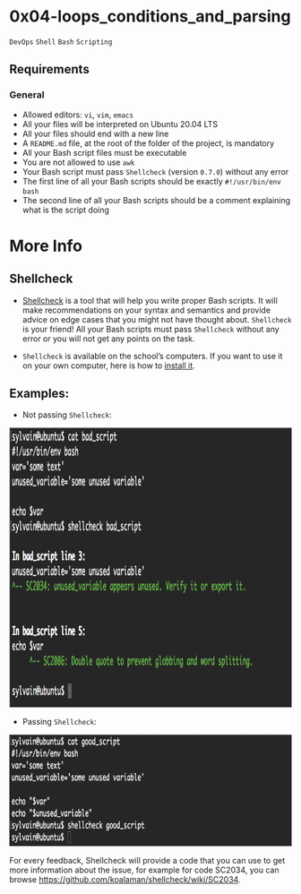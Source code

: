 # 0x04-loops_conditions_and_parsing
`DevOps` `Shell` `Bash` `Scripting`
## Requirements
### General
- Allowed editors: `vi`, `vim`, `emacs`
- All your files will be interpreted on Ubuntu 20.04 LTS
- All your files should end with a new line
- A `README.md` file, at the root of the folder of the project, is mandatory
- All your Bash script files must be executable
- You are not allowed to use `awk`
- Your Bash script must pass `Shellcheck` (version `0.7.0`) without any error
- The first line of all your Bash scripts should be exactly `#!/usr/bin/env bash`
- The second line of all your Bash scripts should be a comment explaining what is the script doing

# More Info
## Shellcheck
- [Shellcheck](https://github.com/koalaman/shellcheck) is a tool that will help you write proper Bash scripts. It will make recommendations on your syntax and semantics and provide advice on edge cases that you might not have thought about. `Shellcheck` is your friend! All your Bash scripts must pass `Shellcheck` without any error or you will not get any points on the task.

- `Shellcheck` is available on the school’s computers. If you want to use it on your own computer, here is how to [install it](https://github.com/koalaman/shellcheck#installing).

## Examples:

- Not passing `Shellcheck`:

<img src="https://github.com/Real-Sello/alx-system_engineering-devops/blob/master/0x04-loops_conditions_and_parsing/Not%20passing%20Shellcheck.png" width=1000 height=500/> 

- Passing `Shellcheck`:

<img src="https://github.com/Real-Sello/alx-system_engineering-devops/blob/master/0x04-loops_conditions_and_parsing/Passing%20Shellcheck.png" 
width=1000 height=200/>

For every feedback, Shellcheck will provide a code that you can use to get more information about the issue, for example for code SC2034, you can browse https://github.com/koalaman/shellcheck/wiki/SC2034.
